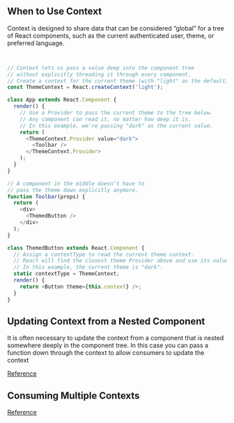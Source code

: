 ## When to Use Context

Context is designed to share data that can be considered “global” for a tree of React components, such as the current authenticated user, theme, or preferred language.

```js


// Context lets us pass a value deep into the component tree
// without explicitly threading it through every component.
// Create a context for the current theme (with "light" as the default).
const ThemeContext = React.createContext('light');

class App extends React.Component {
  render() {
    // Use a Provider to pass the current theme to the tree below.
    // Any component can read it, no matter how deep it is.
    // In this example, we're passing "dark" as the current value.
    return (
      <ThemeContext.Provider value="dark">
        <Toolbar />
      </ThemeContext.Provider>
    );
  }
}

// A component in the middle doesn't have to
// pass the theme down explicitly anymore.
function Toolbar(props) {
  return (
    <div>
      <ThemedButton />
    </div>
  );
}

class ThemedButton extends React.Component {
  // Assign a contextType to read the current theme context.
  // React will find the closest theme Provider above and use its value.
  // In this example, the current theme is "dark".
  static contextType = ThemeContext;
  render() {
    return <Button theme={this.context} />;
  }
}
```

## Updating Context from a Nested Component

It is often necessary to update the context from a component that is nested somewhere deeply in the component tree. In this case you can pass a function down through the context to allow consumers to update the context

[Reference](https://reactjs.org/docs/context.html#updating-context-from-a-nested-component)


## Consuming Multiple Contexts

[Reference](https://reactjs.org/docs/context.html#consuming-multiple-contexts)